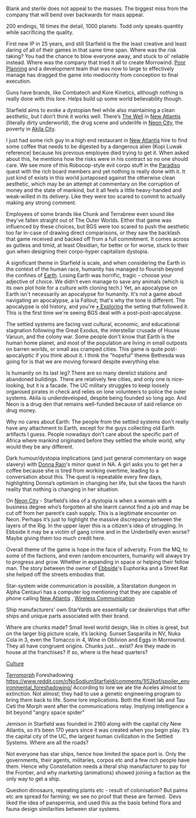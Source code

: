 Blank and sterile does not appeal to the masses. The biggest miss from the company that will bend over backwards for mass appeal.

200 endings, 16 times the detail, 1000 planets. Todd only speaks quantity while sacrificing the quality.

First new IP in 25 years, and still Starfield is the the least creative and least daring of all of their games in that same time span. Where was the risk taking? You had the chance to blow everyone away, and stuck to ol' reliable instead. Where was the company that tried it all to create Morrowind. [Poor Planning](Poor%20Planning.md) and a development team that was now to large to effectively manage has dragged the game into mediocrity from conception to final execution.

Guns have brands, like Combatech and Kore Kinetics, although nothing is really done with this lore. Helps build up some world believability though.

Starfield aims to evoke a dystopian feel while also maintaining a clean aesthetic, but I don’t think it works well. There’s [The Well](the%20Well.md) in [New Atlantis](New%20Atlantis.md) (literally dirty underworld), the drug scene and underlife in [Neon City](Neon%20City.md), the poverty in [Akila City](Akila%20city.md). 

I just had some rich guy in a high end restaurant in [New Atlantis](New%20Atlantis.md) hire to find some coffee that needs to be digested by a dangerous alien (Kopi Luwak reference) because his previous employee died trying to get it. 
When asked about this, he mentions how the risks were in his contract so no one should care. We see more of this Robocop-style evil corpo stuff in the [Paradiso](Paradiso.md) quest with the rich board members and yet nothing is really done with it. 
	It just kind of exists in this world juxtaposed against the otherwise clean aesthetic, which may be an attempt at commentary on the corruption of money and the state of mankind, but it all feels a little heavy-handed and weak-willed in its delivery. Like they were too scared to commit to actually making any strong comment. 

Employees of some brands like Chunk and Terrabrew even sound like they’ve fallen straight out of The Outer Worlds. Either that game was influenced by these choices, but BGS were too scared to push the aesthetic too far in-case of drawing direct comparisons, or they saw the backlash that game received and backed off from a full commitment. It comes across as gutless and timid, at least Obsidian, for better or for worse, stuck to their gun when designing their corpo-hyper capitalism dystopia.

A significant theme in Starfield is scale, and when considering the Earth in the context of the human race, humanity has managed to flourish beyond the confines of [Earth](Planets.md). Losing Earth was horrific, tragic - choose your adjective of choice. We didn't even manage to save any animals (which is its own plot hole for a culture with cloning tech.)
	Yet, an apocalypse on Earth isn't necessarily an apocalypse for humanity. It's not a game about navigating an apocalypse, a la Fallout; that's why the tone is different. The apocalypse is old history, and you're [• Exploring](•%20Exploring.md) the setting that followed it. This is the first time we're seeing BGS deal with a post-post-apocalypse.

The settled systems are facing vast cultural, economic, and educational stagnation following the Great Exodus, the interstellar crusade of House Varuun, and the colony war. Some people don't know that Earth is the human home planet, and most of the population are living in small outposts on barren worlds, or small ass cramped cities. This game is quite post-apocalyptic if you think about it. I think the "hopeful" theme Bethesda was going for is that we are moving forward despite everything else.

Is humanity on its last leg? There are so many derelict stations and abandoned buildings. There are relatively few cities, and only one is nice-looking, but it is a facade. The UC military struggles to keep loosely organised pirates in check and relies on lone volunteers to police the outer systems. Akila is underdeveloped, despite being founded so long ago. And Neon is a drug den that remains well-funded because of said reliance on drug money.

Why no cares about Earth: The people from the settled systems don't really have any attachment to Earth, except for the guys collecting old Earth artifacts I guess. People nowadays don't care about the specific part of Africa where mankind originated before they settled the whole world, why would they be any different.

Dark humour/dystopia implications (and just general commentary on wage slavery) with [Donna Rain](https://starfield.fandom.com/wiki/Donna_Rain)'s minor quest in NA. A girl asks you to get her a coffee because she is tired from working overtime, leading to a conversation about this. The quest is repeatable every few days, highlighting Donna’s optimism in changing her life, but she faces the harsh reality that nothing is changing in her situation. 

On [Neon City](Neon%20City.md) - Starfield’s idea of a dystopia is when a woman with a business degree who’s forgotten all she learnt cannot find a job and may be cut off from her parent’s cash supply. This is a legitimate encounter on Neon. Perhaps it’s just to highlight the massive discrepancy between the layers of the Rig. In the upper layer this is a citizen's idea of struggling. In Ebbside it may be a victim of gang crime and in the Underbelly even worse? Maybe giving them too much credit here.

Overall theme of the game is hope in the face of adversity. From the MQ, to some of the factions, and even random encounters, humanity will always try to progress and grow. Whether in expanding in space or helping their fellow man. The story between the owner of [Ebbside](Ebbside.md)'s Euphorika and a Street Rat she helped off the streets embodies that.

Star-system wide communication is possible, a Starstation dungeon in Alpha Centauri has a computer log mentioning that they are capable of phone calling [New Atlantis](New%20Atlantis.md) , [Wireless Communication](Wireless%20Communication.md)

Ship manufacturers' own StarYards are essentially car dealerships that offer ships and unique parts associated with their brand.

Where are chunks made? Small level world design, like in cities is great, but on the larger big picture scale, it’s lacking.
Sunset Sasparilla in NV, Nuka Cola in 3, even the Tomacco in 4, Wine in Oblivion and Eggs in Morrowind. They all have congruent origins. Chunks just… exist? Are they made in house at the franchises? If so, where is the head quarters?

[Culture](Culture.md)

[Terromorph](Terromorph.md) Foreshadowing
https://www.reddit.com/r/NoSodiumStarfield/comments/1l52kqf/spoiler_environmental_foreshadowing/
According to lore we ate the Aceles almost to extinction. 
	Not almost; they had to use a genetic engineering program to bring them back to life.
Some lore implications. Both the Kreet lab and Tau Ceti the Morph went after the communications relay. Implying intelligence a bit beyond "angry space spider"

Jemison in Starfield was founded in 2160 along with the capital city New Atlantis, so it’s been 170 years since it was created when you begin play.
It’s the capital city of the UC, the largest human civilization in the Settled Systems.
Where are all the roads?

Not everyone has star ships, hence how limited the space port is. Only the governments, their agents, militaries, corpos etc and a few rich people have them. Hence why Constellation needs a literal ship manufacturer to pay for the Frontier, and why marketing (animations) showed joining a faction as the only way to get a ship.

Question dinosaurs, repeating plants etc - result of colonisation? But palms etc are spread for farming; we see no proof that these are farmed. 
	Devs liked the idea of panspermia, and used this as the basis behind flora and fauna design similarities between star systems.

